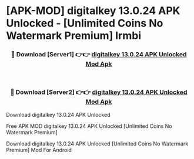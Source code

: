 # [APK-MOD] digitalkey 13.0.24 APK Unlocked - [Unlimited Coins No Watermark Premium] lrmbi



<div align="center">
<h3>🔴 Download [Server1] 👉👉 <a href="https://momento.my/?title=digitalkey_13.0.24_APK_Unlocked">digitalkey 13.0.24 APK Unlocked Mod Apk</a></h3><br>

<h3>🔴 Download [Server2] 👉👉 <a href="https://momento.my/?title=digitalkey_13.0.24_APK_Unlocked">digitalkey 13.0.24 APK Unlocked Mod Apk</a></h3>
</div>



Download digitalkey 13.0.24 APK Unlocked 

Free APK MOD digitalkey 13.0.24 APK Unlocked [Unlimited Coins No Watermark Premium]

Download digitalkey 13.0.24 APK Unlocked [Unlimited Coins No Watermark Premium] Mod For Android
